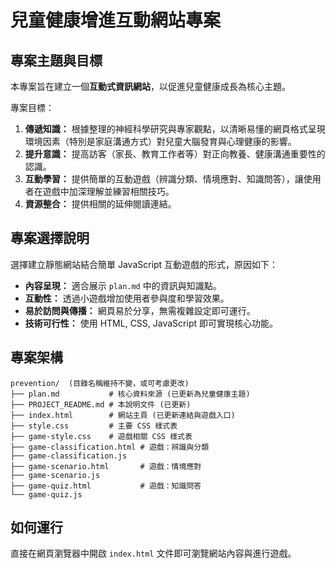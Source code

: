 # 兒童健康增進互動網站專案

## 專案主題與目標

本專案旨在建立一個**互動式資訊網站**，以促進兒童健康成長為核心主題。

專案目標：
1.  **傳遞知識：** 根據整理的神經科學研究與專家觀點，以清晰易懂的網頁格式呈現環境因素（特別是家庭溝通方式）對兒童大腦發育與心理健康的影響。
2.  **提升意識：** 提高訪客（家長、教育工作者等）對正向教養、健康溝通重要性的認識。
3.  **互動學習：** 提供簡單的互動遊戲（辨識分類、情境應對、知識問答），讓使用者在遊戲中加深理解並練習相關技巧。
4.  **資源整合：** 提供相關的延伸閱讀連結。

## 專案選擇說明

選擇建立靜態網站結合簡單 JavaScript 互動遊戲的形式，原因如下：
*   **內容呈現：** 適合展示 `plan.md` 中的資訊與知識點。
*   **互動性：** 透過小遊戲增加使用者參與度和學習效果。
*   **易於訪問與傳播：** 網頁易於分享，無需複雜設定即可運行。
*   **技術可行性：** 使用 HTML, CSS, JavaScript 即可實現核心功能。

## 專案架構

```
prevention/  (目錄名稱維持不變，或可考慮更改)
├── plan.md           # 核心資料來源 (已更新為兒童健康主題)
├── PROJECT_README.md # 本說明文件 (已更新)
├── index.html        # 網站主頁 (已更新連結與遊戲入口)
├── style.css         # 主要 CSS 樣式表
├── game-style.css    # 遊戲相關 CSS 樣式表
├── game-classification.html # 遊戲：辨識與分類
├── game-classification.js
├── game-scenario.html       # 遊戲：情境應對
├── game-scenario.js
├── game-quiz.html           # 遊戲：知識問答
└── game-quiz.js
```

## 如何運行

直接在網頁瀏覽器中開啟 `index.html` 文件即可瀏覽網站內容與進行遊戲。 